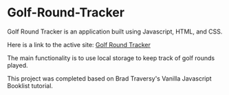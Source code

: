 # Golf-Round-Tracker

Golf Round Tracker is an application built using Javascript, HTML, and CSS. 

Here is a link to the active site: [Golf Round Tracker](https://nshonts.github.io/Golf-Round-Tracker/)

The main functionality is to use local storage to keep track of golf rounds played. 

This project was completed based on Brad Traversy's Vanilla Javascript Booklist tutorial.
